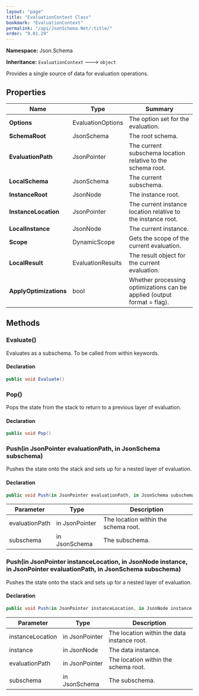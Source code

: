 ```yaml
---
layout: "page"
title: "EvaluationContext Class"
bookmark: "EvaluationContext"
permalink: "/api/JsonSchema.Net/:title/"
order: "9.01.29"
---
```

**Namespace:** Json.Schema

**Inheritance:**
`EvaluationContext`
 🡒 
`object`

Provides a single source of data for evaluation operations.

## Properties

| Name | Type | Summary |
|---|---|---|
| **Options** | EvaluationOptions | The option set for the evaluation. |
| **SchemaRoot** | JsonSchema | The root schema. |
| **EvaluationPath** | JsonPointer | The current subschema location relative to the schema root. |
| **LocalSchema** | JsonSchema | The current subschema. |
| **InstanceRoot** | JsonNode | The instance root. |
| **InstanceLocation** | JsonPointer | The current instance location relative to the instance root. |
| **LocalInstance** | JsonNode | The current instance. |
| **Scope** | DynamicScope | Gets the scope of the current evaluation. |
| **LocalResult** | EvaluationResults | The result object for the current evaluation. |
| **ApplyOptimizations** | bool | Whether processing optimizations can be applied (output format = flag). |
## Methods

### Evaluate()

Evaluates as a subschema.  To be called from within keywords.

#### Declaration

```c#
public void Evaluate()
```

### Pop()

Pops the state from the stack to return to a previous layer of evaluation.

#### Declaration

```c#
public void Pop()
```

### Push(in JsonPointer evaluationPath, in JsonSchema subschema)

Pushes the state onto the stack and sets up for a nested layer of evaluation.

#### Declaration

```c#
public void Push(in JsonPointer evaluationPath, in JsonSchema subschema)
```
| Parameter | Type | Description |
|---|---|---|
| evaluationPath | in JsonPointer | The location within the schema root. |
| subschema | in JsonSchema | The subschema. |

### Push(in JsonPointer instanceLocation, in JsonNode instance, in JsonPointer evaluationPath, in JsonSchema subschema)

Pushes the state onto the stack and sets up for a nested layer of evaluation.

#### Declaration

```c#
public void Push(in JsonPointer instanceLocation, in JsonNode instance, in JsonPointer evaluationPath, in JsonSchema subschema)
```
| Parameter | Type | Description |
|---|---|---|
| instanceLocation | in JsonPointer | The location within the data instance root. |
| instance | in JsonNode | The data instance. |
| evaluationPath | in JsonPointer | The location within the schema root. |
| subschema | in JsonSchema | The subschema. |

